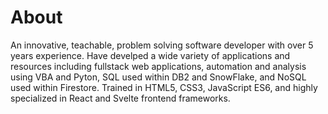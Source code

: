 # About

An innovative, teachable, problem solving software developer with over 5 years experience. Have develped a wide variety of applications and resources including fullstack web applications, automation and analysis using VBA and Pyton, SQL used within DB2 and SnowFlake, and NoSQL used within Firestore. Trained in HTML5, CSS3, JavaScript ES6, and highly specialized in React and Svelte frontend frameworks.